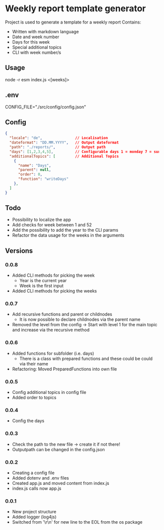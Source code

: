 # Weekly report template generator

Project is used to generate a template for a weekly report
Contains:

- Written with markdown language
- Date and week number
- Days for this week
- Special additional topics
- CLI with week number/s 

## Usage

node -r esm index.js <[weeks]>

## .env

CONFIG_FILE="./src/config/config.json"

## Config

```json
{
  "locale": "de",               // Localisation
  "dateformat": "DD.MM.YYYY",   // Output dateformat
  "path": "./reports/",         // Output path
  "days": [1,2,3,4,5],          // Configurable days 1 = monday 7 = sunday  
  "additionalTopics": [         // Additional Topics
    {
      "name": "Days",
      "parent": null,
      "order": 0,
      "function": "writeDays"
    },
  ]
}
```

## Todo

- Possibility to localize the app
- Add checks for week between 1 and 52
- Add the possibility to add the year to the CLI params
- Refactor the data usage for the weeks in the arguments

## Versions

### 0.0.8

- Added CLI methods for picking the week
  - Year is the current year
  - Week is the first input
- Added CLI methods for picking the weeks

### 0.0.7

- Add recursive functions and parent or childnodes
  - It is now possible to declare childnodes via the parent name
- Removed the level from the config -> Start with level 1 for the main topic and increase via the recursive method

### 0.0.6

- Added functions for subfolder (i.e. days)
  - There is a class with prepared functions and these could be could via their name
- Refactoring: Moved PreparedFunctions into own file

### 0.0.5

- Config additional topics in config file
- Added order to topics

### 0.0.4

- Config the days

### 0.0.3

- Check the path to the new file -> create it if not there!
- Outputpath can be changed in the config.json

### 0.0.2

- Creating a config file
- Added dotenv and .env files
- Created app.js and moved content from index.js
- index.js calls now app.js

### 0.0.1

- New project structure
- Added logger (log4js)
- Switched from '\r\n' for new line to the EOL from the os package
